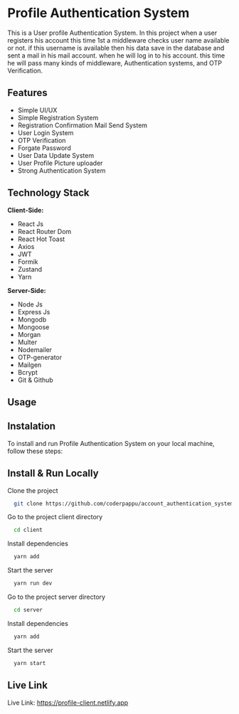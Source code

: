 
# Profile Authentication System

This is a User profile Authentication System. In this project when a user registers his account this time 1st a middleware checks user name available or not. if this username is available then his data save in the database and sent a mail in his mail account. when he will log in to his account. this time he will pass many kinds of middleware, Authentication systems, and OTP Verification. 


## Features

- Simple UI/UX
- Simple Registration System
- Registration Confirmation Mail Send System
- User Login System
- OTP Verification 
- Forgate Password 
- User Data Update System 
- User Profile Picture uploader 
- Strong Authentication System


## Technology Stack

**Client-Side:**
- React Js 
- React Router Dom 
- React Hot Toast 
- Axios
- JWT
- Formik
- Zustand
- Yarn

**Server-Side:**
- Node Js 
- Express Js 
- Mongodb
- Mongoose
- Morgan
- Multer
- Nodemailer
- OTP-generator
- Mailgen
- Bcrypt
- Git & Github



## Usage

## Instalation
To install and run Profile Authentication System on your local machine, follow these steps:



## Install &  Run Locally

Clone the project

```bash
  git clone https://github.com/coderpappu/account_authentication_system.git
```

Go to the project client directory

```bash
  cd client
```

Install dependencies

```bash
  yarn add
```

Start the server

```bash
  yarn run dev
```

Go to the project server directory

```bash
  cd server
```

Install dependencies

```bash
  yarn add
```

Start the server

```bash
  yarn start
```


## Live Link 

Live Link: https://profile-client.netlify.app

